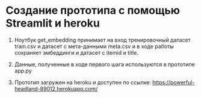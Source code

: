# Создание прототипа с помощью Streamlit и heroku

1) Ноутбук get_embedding принимает на вход тренировочный датасет train.csv и датасет с мета-данными meta.csv и в ходе работы сохраняет эмбеддинги и датасет с itemid и title.

2) Данные, полученные в ходе первого шага используются в прототипе app.py

3) Прототип загружен на heroku и доступен по ссылке: https://powerful-headland-89012.herokuapp.com/